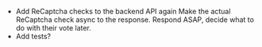 - Add ReCaptcha checks to the backend API again
    Make the actual ReCaptcha check async to the response. Respond ASAP, decide what to do with their vote later.
- Add tests?